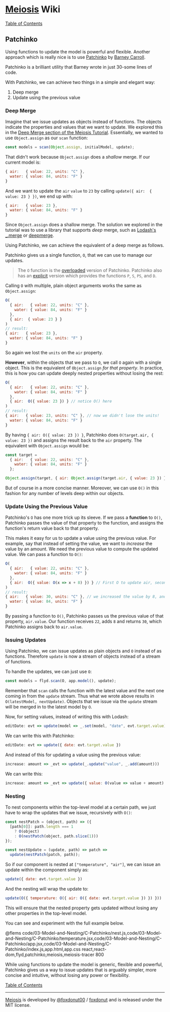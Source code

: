# [Meiosis](http://meiosis.js.org) Wiki

[Table of Contents](toc.html)

## Patchinko

Using functions to update the model is powerful and flexible. Another approach which is really
nice is to use [Patchinko](https://github.com/barneycarroll/patchinko) by
[Barney Carroll](http://barneycarroll.com/).

Patchinko is a brilliant utility that Barney wrote in just 30-some lines of code.

With Patchinko, we can achieve two things in a simple and elegant way:

1. Deep merge
2. Update using the previous value

### Deep Merge

Imagine that we issue updates as objects instead of functions. The objects indicate the properties
and values that we want to update. We explored this in the
[Deep Merge section of the Meiosis Tutorial](../tutorial/10-deep-merge-mithril.html). Essentially,
we wanted to use `Object.assign` as our `scan` function:

```javascript
const models = scan(Object.assign, initialModel, update);
```

That didn't work because `Object.assign` does a _shallow_ merge. If our current model is:

```javascript
{ air:   { value: 22, units: "C" },
  water: { value: 84, units: "F" }
}
```

And we want to update the `air` `value` to `23` by calling `update({ air:  { value: 23 } })`, we
end up with:

```javascript
{ air:   { value: 23 },
  water: { value: 84, units: "F" }
}
```

Since `Object.assign` does a shallow merge. The solution we explored in the tutorial was to use
a library that supports _deep_ merge, such as
[Lodash's _.merge](https://lodash.com/docs/4.17.5#merge) or
[deepmerge](https://github.com/KyleAMathews/deepmerge).

Using Patchinko, we can achieve the equivalent of a deep merge as follows.

Patchinko gives us a single function, `O`, that we can use to manage our updates.

> The `O` function is the [overloaded](https://github.com/barneycarroll/patchinko#overloaded)
version of Patchinko. Patchinko also has an
[explicit](https://github.com/barneycarroll/patchinko#explicit) version which provides the
functions `P`, `S`, `PS`, and `D`.

Calling `O` with multiple, plain object arguments works the same as `Object.assign`:

```javascript
O(
  { air:   { value: 22, units: "C" },
    water: { value: 84, units: "F" }
  },
  { air:  { value: 23 } }
)
// result:
{ air:   { value: 23 },
  water: { value: 84, units: "F" }
}
```

So again we lost the `units` on the `air` property.

**However**, within the objects that we pass to `O`, we call `O` again with a single object.
This is the equivalent of `Object.assign` _for that property_. In practice, this is how you can
update deeply nested properties without losing the rest:

```javascript
O(
  { air:   { value: 22, units: "C" },
    water: { value: 84, units: "F" }
  },
  { air:  O({ value: 23 }) } // notice O() here
)
// result:
{ air:   { value: 23, units: "C" }, // now we didn't lose the units!
  water: { value: 84, units: "F" }
}
```

By having `{ air: O({ value: 23 }) }`, Patchinko does `O(target.air, { value: 23 })` and assigns
the result back to the `air` property. The equivalent with `Object.assign` would be:

```javascript
const target =
  { air:   { value: 22, units: "C" },
    water: { value: 84, units: "F" }
  };

Object.assign(target, { air: Object.assign(target.air, { value: 23 }) })
```

But of course in a more concise manner. Moreover, we can use `O()` in this fashion for any
number of levels deep within our objects.

### Update Using the Previous Value

Patchinko's `O` has one more trick up its sleeve. If we pass a **function** to `O()`, Patchinko
passes the value of that property to the function, and assigns the function's return value back
to that property.

This makes it easy for us to update a value using the previous value. For example, say that
instead of setting the value, we want to _increase_ the value by an amount. We need the previous
value to compute the updated value. We can pass a function to `O()`:

```javascript
O(
  { air:   { value: 22, units: "C" },
    water: { value: 84, units: "F" }
  },
  { air:  O({ value: O(x => x + 8) }) } // First O to update air, second O to update value
)
// result:
{ air:   { value: 30, units: "C" }, // we increased the value by 8, and didn't lose the units
  water: { value: 84, units: "F" }
}
```

By passing a function to `O()`, Patchinko passes us the previous value of that property,
`air.value`. Our function receives `22`, adds `8` and returns `30`, which Patchinko assigns
back to `air.value`.

### Issuing Updates

Using Patchinko, we can issue updates as plain objects and `O` instead of as functions.
Therefore `update` is now a stream of objects instead of a stream of functions.

To handle the updates, we can just use `O`:

```javascript
const models = flyd.scan(O, app.model(), update);
```

Remember that `scan` calls the function with the latest value and the next one coming in from the
`update` stream. Thus what we wrote above results in `O(latestModel, nextUpdate)`. Objects that
we issue via the `update` stream will be merged in to the latest model by `O`.

Now, for setting values, instead of writing this with Lodash:

```javascript
editDate: evt => update(model => _.set(model, "date", evt.target.value))
```

We can write this with Patchinko:

```javascript
editDate: evt => update({ date: evt.target.value })
```

And instead of this for updating a value using the previous value:

```javascript
increase: amount => _evt => update(_.update("value", _.add(amount)))
```

We can write this:

```javascript
increase: amount => _evt => update({ value: O(value => value + amount) })
```

### Nesting

To nest components within the top-level model at a certain path, we just have to wrap the updates
that we issue, recursively with `O()`:

```javascript
const nestPatch = (object, path) => ({
  [path[0]]: path.length === 1
    ? O(object)
    : O(nestPatch(object, path.slice(1)))
});

const nestUpdate = (update, path) => patch =>
  update(nestPatch(patch, path));
```

So if our component is nested at `["temperature", "air"]`, we can issue an update within the
component simply as:

```javascript
update({ date: evt.target.value })
```

And the nesting will wrap the update to:

```javascript
update(O({ temperature: O({ air: O({ date: evt.target.value }) }) }))
```

This will ensure that the nested property gets updated without losing any other properties in the
top-level model.

You can see and experiment with the full example below.

@flems code/03-Model-and-Nesting/C-Patchinko/nest.js,code/03-Model-and-Nesting/C-Patchinko/temperature.jsx,code/03-Model-and-Nesting/C-Patchinko/app.jsx,code/03-Model-and-Nesting/C-Patchinko/index.js,app.html,app.css react,react-dom,flyd,patchinko,meiosis,meiosis-tracer 800

While using functions to update the model is generic, flexible and powerful, Patchinko gives us
a way to issue updates that is arguably simpler, more concise and intuitive, without losing any
power or flexibility.

[Table of Contents](toc.html)

-----

[Meiosis](http://meiosis.js.org) is developed by [@foxdonut00](http://twitter.com/foxdonut00) / [foxdonut](https://github.com/foxdonut) and is released under the MIT license.
